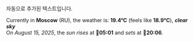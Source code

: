 
자동으로 추가된 텍스트입니다.

<!--START_SECTION:weather:moscow-->
Currently in **Moscow** (RU), the weather is: **19.4°C** (feels like **18.9°C**), ***clear sky***<br/>
On *August 15, 2025*, the *sun rises* at 🌅**05:01** and *sets* at 🌇**20:06**.
<!--END_SECTION:weather-->
